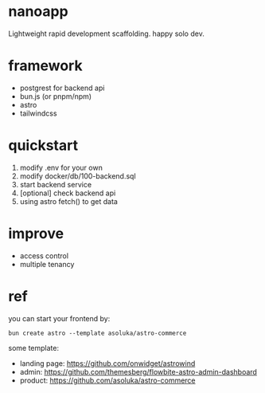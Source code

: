 # nanoapp 
Lightweight rapid development scaffolding. happy solo dev.

# framework
- postgrest for backend api
- bun.js (or pnpm/npm)
- astro
- tailwindcss

# quickstart
1. modify .env for your own
1. modify docker/db/100-backend.sql
1. start backend service
1. [optional] check backend api
1. using astro fetch() to get data

# improve
- access control
- multiple tenancy

# ref
you can start your frontend by:
```
bun create astro --template asoluka/astro-commerce
```
some template:
- landing page: https://github.com/onwidget/astrowind
- admin: https://github.com/themesberg/flowbite-astro-admin-dashboard
- product: https://github.com/asoluka/astro-commerce

